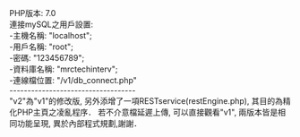 PHP版本: 7.0<br>
連接mySQL之用戶設置:<br>
 -主機名稱: "localhost";<br>
 -用戶名稱: "root";<br>
 -密碼: "123456789";<br>
 -資料庫名稱: "mrctechinterv";<br>
 -連線檔位置: "/v1/db_connect.php"<br>
-----------------------------------<br>
"v2"為"v1"的修改版, 另外添增了一項RESTservice(restEngine.php), 其目的為精化PHP主頁之凌亂程序．
若不介意檔延遲上傳, 可以直接觀看"v1", 兩版本皆是相同功能呈現, 異於內部程式規劃,謝謝．
